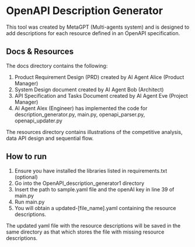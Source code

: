 # OpenAPI Description Generator
This tool was created by MetaGPT (Multi-agents system) and is designed to add descriptions for each resource defined in an OpenAPI specification. 

## Docs & Resources
The docs directory contains the following:
1. Product Requirement Design (PRD) created by AI Agent Alice (Product Manager)
2. System Design document created by AI Agent Bob (Architect)
3. API Specification and Tasks Document created by AI Agent Eve (Project Manager)
4. AI Agent Alex (Engineer) has implemented the code for description_generator.py, main.py, openapi_parser.py, openapi_updater.py

The resources directory contains illustrations of the competitive analysis, data API design and sequential flow.

## How to run
1. Ensure you have installed the libraries listed in requirements.txt (optional)
2. Go into the OpenAPI_description_generator1 directory
3. Insert the path to sample.yaml file and the openAI key in line 39 of main.py
4. Run main.py
5. You will obtain a updated-[file_name].yaml containing the resource descriptions.

The updated yaml file with the resource descriptions will be saved in the same directory as that which stores the file with missing resource descriptions.
